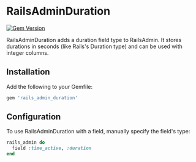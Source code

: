 # RailsAdminDuration
[![Gem Version](https://badge.fury.io/rb/rails_admin_duration.svg)](http://badge.fury.io/rb/rails_admin_duration)

RailsAdminDuration adds a duration field type to RailsAdmin. It stores durations in seconds (like Rails's Duration type) and can be used with integer columns.

## Installation

Add the following to your Gemfile:
```ruby
gem 'rails_admin_duration'
```

## Configuration

To use RailsAdminDuration with a field, manually specify the field's type:
```ruby
rails_admin do
  field :time_active, :duration
end
```
